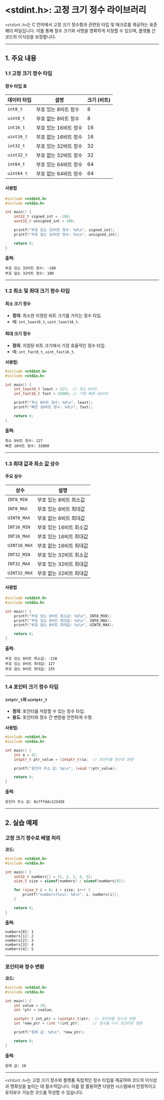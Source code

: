 # <stdint.h>: 고정 크기 정수 라이브러리

`<stdint.h>`는 C 언어에서 고정 크기 정수형과 관련된 타입 및 매크로를 제공하는 표준 헤더 파일입니다. 이를 통해 정수 크기와 서명을 명확하게 지정할 수 있으며, 플랫폼 간 코드의 이식성을 보장합니다.

---

## 1. 주요 내용

### 1.1 고정 크기 정수 타입

#### 정수 타입 표
| 데이터 타입     | 설명                            | 크기 (비트) |
|-----------------|--------------------------------|------------|
| `int8_t`        | 부호 있는 8비트 정수           | 8          |
| `uint8_t`       | 부호 없는 8비트 정수           | 8          |
| `int16_t`       | 부호 있는 16비트 정수          | 16         |
| `uint16_t`      | 부호 없는 16비트 정수          | 16         |
| `int32_t`       | 부호 있는 32비트 정수          | 32         |
| `uint32_t`      | 부호 없는 32비트 정수          | 32         |
| `int64_t`       | 부호 있는 64비트 정수          | 64         |
| `uint64_t`      | 부호 없는 64비트 정수          | 64         |

#### 사용법
```c
#include <stdint.h>
#include <stdio.h>

int main() {
    int32_t signed_int = -100;
    uint32_t unsigned_int = 100;

    printf("부호 있는 32비트 정수: %d\n", signed_int);
    printf("부호 없는 32비트 정수: %u\n", unsigned_int);

    return 0;
}
```

**출력:**
```
부호 있는 32비트 정수: -100
부호 없는 32비트 정수: 100
```

---

### 1.2 최소 및 최대 크기 정수 타입

#### 최소 크기 정수
- **정의**: 최소한 지정된 비트 크기를 가지는 정수 타입.
- 예: `int_least8_t`, `uint_least16_t`.

#### 최대 크기 정수
- **정의**: 지정된 비트 크기에서 가장 효율적인 정수 타입.
- 예: `int_fast8_t`, `uint_fast16_t`.

**사용법:**
```c
#include <stdint.h>
#include <stdio.h>

int main() {
    int_least8_t least = 127;  // 최소 8비트
    int_fast16_t fast = 32000; // 가장 빠른 16비트

    printf("최소 8비트 정수: %d\n", least);
    printf("빠른 16비트 정수: %d\n", fast);

    return 0;
}
```

**출력:**
```
최소 8비트 정수: 127
빠른 16비트 정수: 32000
```

---

### 1.3 최대 값과 최소 값 상수

#### 주요 상수
| 상수              | 설명                          |
|-------------------|-------------------------------|
| `INT8_MIN`        | 부호 있는 8비트 최소값        |
| `INT8_MAX`        | 부호 있는 8비트 최대값        |
| `UINT8_MAX`       | 부호 없는 8비트 최대값        |
| `INT16_MIN`       | 부호 있는 16비트 최소값       |
| `INT16_MAX`       | 부호 있는 16비트 최대값       |
| `UINT16_MAX`      | 부호 없는 16비트 최대값       |
| `INT32_MIN`       | 부호 있는 32비트 최소값       |
| `INT32_MAX`       | 부호 있는 32비트 최대값       |
| `UINT32_MAX`      | 부호 없는 32비트 최대값       |

#### 사용법
```c
#include <stdint.h>
#include <stdio.h>

int main() {
    printf("부호 있는 8비트 최소값: %d\n", INT8_MIN);
    printf("부호 있는 8비트 최대값: %d\n", INT8_MAX);
    printf("부호 없는 8비트 최대값: %u\n", UINT8_MAX);

    return 0;
}
```

**출력:**
```
부호 있는 8비트 최소값: -128
부호 있는 8비트 최대값: 127
부호 없는 8비트 최대값: 255
```

---

### 1.4 포인터 크기 정수 타입

#### `intptr_t`와 `uintptr_t`
- **정의**: 포인터를 저장할 수 있는 정수 타입.
- **용도**: 포인터와 정수 간 변환을 안전하게 수행.

**사용법:**
```c
#include <stdint.h>
#include <stdio.h>

int main() {
    int a = 42;
    intptr_t ptr_value = (intptr_t)&a;  // 포인터를 정수로 변환

    printf("포인터 주소 값: %p\n", (void *)ptr_value);

    return 0;
}
```

**출력:**
```
포인터 주소 값: 0x7ffddc123456
```

---

## 2. 실습 예제

### 고정 크기 정수로 배열 처리
**코드:**
```c
#include <stdint.h>
#include <stdio.h>

int main() {
    int32_t numbers[] = {1, 2, 3, 4, 5};
    size_t size = sizeof(numbers) / sizeof(numbers[0]);

    for (size_t i = 0; i < size; i++) {
        printf("numbers[%zu]: %d\n", i, numbers[i]);
    }

    return 0;
}
```

**출력:**
```
numbers[0]: 1
numbers[1]: 2
numbers[2]: 3
numbers[3]: 4
numbers[4]: 5
```

---

### 포인터와 정수 변환
**코드:**
```c
#include <stdint.h>
#include <stdio.h>

int main() {
    int value = 10;
    int *ptr = &value;

    uintptr_t int_ptr = (uintptr_t)ptr;  // 포인터를 정수로 변환
    int *new_ptr = (int *)int_ptr;      // 정수를 다시 포인터로 변환

    printf("원래 값: %d\n", *new_ptr);

    return 0;
}
```

**출력:**
```
원래 값: 10
```

---

`<stdint.h>`는 고정 크기 정수와 플랫폼 독립적인 정수 타입을 제공하여 코드의 이식성과 명확성을 높이는 데 필수적입니다. 이를 잘 활용하면 다양한 시스템에서 안정적이고 유지보수 가능한 코드를 작성할 수 있습니다.

